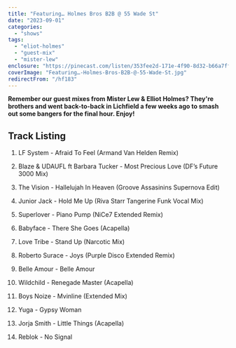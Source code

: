 ```yaml
---
title: "Featuring… Holmes Bros B2B @ 55 Wade St"
date: "2023-09-01"
categories:
  - "shows"
tags:
  - "eliot-holmes"
  - "guest-mix"
  - "mister-lew"
enclosure: "https://pinecast.com/listen/353fee2d-171e-4f90-8d32-b66a7ffe3813.mp3 48771030 audio/mpeg "
coverImage: "Featuring…-Holmes-Bros-B2B-@-55-Wade-St.jpg"
redirectFrom: "/hf183"
---
```


**Remember our guest mixes from Mister Lew & Elliot Holmes? They're brothers and went back-to-back in Lichfield a few weeks ago to smash out some bangers for the final hour. Enjoy!**

## Track Listing

1. LF System - Afraid To Feel (Armand Van Helden Remix)

2. Blaze & UDAUFL ft Barbara Tucker - Most Precious Love (DF’s Future 3000 Mix)

3. The Vision - Hallelujah In Heaven (Groove Assasinins Supernova Edit)

4. Junior Jack - Hold Me Up (Riva Starr Tangerine Funk Vocal Mix)

5. Superlover - Piano Pump (NiCe7 Extended Remix)

6. Babyface - There She Goes (Acapella)

7. Love Tribe - Stand Up (Narcotic Mix)

8. Roberto Surace - Joys (Purple Disco Extended Remix)

9. Belle Amour - Belle Amour

10. Wildchild - Renegade Master (Acapella)

11. Boys Noize - Mvinline (Extended Mix)

12. Yuga - Gypsy Woman

13. Jorja Smith - Little Things (Acapella)

14. Reblok - No Signal
